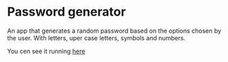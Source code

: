 # Password generator

An app that generates a random password based on the options chosen by the user. With letters, uper case letters, symbols and numbers.

You cen see it running [here](https://alter-zero.github.io/PasswordGenerator/)